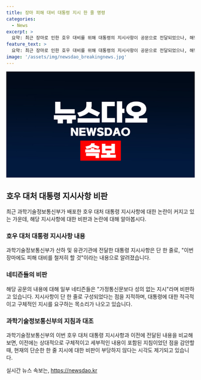 ```yaml
---
title: 장마 피해 대비 대통령 지시 한 줄 명령
categories:
  - News
excerpt: >
  요약: 최근 장마로 인한 호우 대비를 위해 대통령의 지시사항이 공문으로 전달되었으나, 해당 공문은 너무 짧아서 지적을 받고 있다. 이에 대해 네티즌들은 질타하는 반응을 보이고 있으며, 다른 부처나 공공기관의 공문은 상대적으로 구체적이라는 평가도 있다. 이러한 상황이 대중들의 관심을 끄는 이슈로 부상하고 있다.
feature_text: >
  요약: 최근 장마로 인한 호우 대비를 위해 대통령의 지시사항이 공문으로 전달되었으나, 해당 공문은 너무 짧아서 지적을 받고 있다. 이에 대해 네티즌들은 질타하는 반응을 보이고 있으며, 다른 부처나 공공기관의 공문은 상대적으로 구체적이라는 평가도 있다. 이러한 상황이 대중들의 관심을 끄는 이슈로 부상하고 있다.
image: '/assets/img/newsdao_breakingnews.jpg'
---
```


<p><img src="/assets/img/newsdao_breakingnews.jpg" alt="bookingtag 속보" /></p>

<h2 data-ke-size="size26">호우 대처 대통령 지시사항 비판</h2>

<p data-ke-size="size16">최근 과학기술정보통신부가 배포한 호우 대처 대통령 지시사항에 대한 논란이 커지고 있는 가운데, 해당 지시사항에 대한 비판과 논란에 대해 알아봅시다.</p>

<h3><b>호우 대처 대통령 지시사항 내용</b></h3>

<p data-ke-size="size16">과학기술정보통신부가 산하 및 유관기관에 전달한 대통령 지시사항은 단 한 줄로, "이번 장마에도 피해 대비를 철저히 할 것"이라는 내용으로 알려졌습니다.</p>

<h3><b>네티즌들의 비판</b></h3>

<p data-ke-size="size16">해당 공문의 내용에 대해 일부 네티즌들은 "가정통신문보다 성의 없는 지시"라며 비판하고 있습니다. 지시사항이 단 한 줄로 구성되었다는 점을 지적하며, 대통령에 대한 적극적이고 구체적인 지시를 요구하는 목소리가 나오고 있습니다.</p>

<h3><b>과학기술정보통신부의 지침과 대조</b></h3>

<p data-ke-size="size16">과학기술정보통신부의 이번 호우 대처 대통령 지시사항과 이전에 전달된 내용을 비교해보면, 이전에는 상대적으로 구체적이고 세부적인 내용이 포함된 지침이었던 점을 감안할 때, 현재의 단순한 한 줄 지시에 대한 비판이 부당하지 않다는 시각도 제기되고 있습니다.</p>
실시간 뉴스 속보는, <a href="https://newsdao.kr" rel="dofollow">https://newsdao.kr</a>


